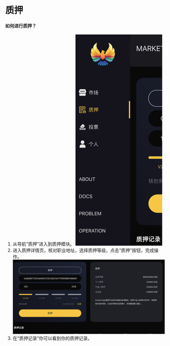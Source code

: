 # 质押

#### 如何进行质押？
1. 从导航“质押”进入到质押模块。
![如何借币!](images/09.png)
2. 进入质押详情页，核对职业地址，选择质押等级，点击“质押”按钮，完成操作。
![如何借币!](images/10.png)
3. 在“质押记录”你可以看到你的质押记录。
